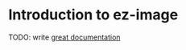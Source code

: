 # Introduction to ez-image

TODO: write [great documentation](http://jacobian.org/writing/great-documentation/what-to-write/)
